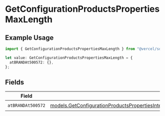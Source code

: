 # GetConfigurationProductsPropertiesMaxLength

## Example Usage

```typescript
import { GetConfigurationProductsPropertiesMaxLength } from "@vercel/sdk/models/getconfigurationproductsop.js";

let value: GetConfigurationProductsPropertiesMaxLength = {
  atBRANDAt500572: {},
};
```

## Fields

| Field                                                                                                                                                                                                                          | Type                                                                                                                                                                                                                           | Required                                                                                                                                                                                                                       | Description                                                                                                                                                                                                                    |
| ------------------------------------------------------------------------------------------------------------------------------------------------------------------------------------------------------------------------------ | ------------------------------------------------------------------------------------------------------------------------------------------------------------------------------------------------------------------------------ | ------------------------------------------------------------------------------------------------------------------------------------------------------------------------------------------------------------------------------ | ------------------------------------------------------------------------------------------------------------------------------------------------------------------------------------------------------------------------------ |
| `atBRANDAt500572`                                                                                                                                                                                                              | [models.GetConfigurationProductsPropertiesIntegrationsResponse200ApplicationJSONResponseBodyAtBRANDAt500572](../models/getconfigurationproductspropertiesintegrationsresponse200applicationjsonresponsebodyatbrandat500572.md) | :heavy_check_mark:                                                                                                                                                                                                             | N/A                                                                                                                                                                                                                            |
